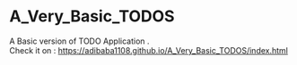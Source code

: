 # A_Very_Basic_TODOS
A Basic version of TODO Application .<br />
Check it on : https://adibaba1108.github.io/A_Very_Basic_TODOS/index.html
